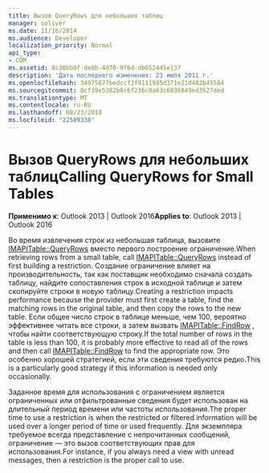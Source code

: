 ```yaml
---
title: Вызов QueryRows для небольших таблиц
manager: soliver
ms.date: 11/16/2014
ms.audience: Developer
localization_priority: Normal
api_type:
- COM
ms.assetid: 8c38bb0f-de0b-4d70-9f6d-db652445e137
description: 'Дата последнего изменения: 23 июля 2011 г.'
ms.openlocfilehash: 34975677bedccf3f9111985d371e21d482b45584
ms.sourcegitcommit: 0cf39e5382b8c6f236c8a63c6036849ed3527ded
ms.translationtype: MT
ms.contentlocale: ru-RU
ms.lasthandoff: 08/23/2018
ms.locfileid: "22589338"
---
```

# <a name="calling-queryrows-for-small-tables"></a><span data-ttu-id="17590-103">Вызов QueryRows для небольших таблиц</span><span class="sxs-lookup"><span data-stu-id="17590-103">Calling QueryRows for Small Tables</span></span>

  
  
<span data-ttu-id="17590-104">**Применимо к**: Outlook 2013 | Outlook 2016</span><span class="sxs-lookup"><span data-stu-id="17590-104">**Applies to**: Outlook 2013 | Outlook 2016</span></span> 
  
<span data-ttu-id="17590-105">Во время извлечения строк из небольшая таблица, вызовите [IMAPITable::QueryRows](imapitable-queryrows.md) вместо первого построение ограничение.</span><span class="sxs-lookup"><span data-stu-id="17590-105">When retrieving rows from a small table, call [IMAPITable::QueryRows](imapitable-queryrows.md) instead of first building a restriction.</span></span> <span data-ttu-id="17590-106">Создание ограничение влияет на производительность, так как поставщик необходимо сначала создать таблицу, найдите сопоставления строк в исходной таблице и затем скопируйте строки в новую таблицу.</span><span class="sxs-lookup"><span data-stu-id="17590-106">Creating a restriction impacts performance because the provider must first create a table, find the matching rows in the original table, and then copy the rows to the new table.</span></span> <span data-ttu-id="17590-107">Если общее число строк в таблице меньше, чем 100, вероятно эффективнее читать все строки, а затем вызвать [IMAPITable::FindRow](imapitable-findrow.md) , чтобы найти соответствующую строку.</span><span class="sxs-lookup"><span data-stu-id="17590-107">If the total number of rows in the table is less than 100, it is probably more effective to read all of the rows and then call [IMAPITable::FindRow](imapitable-findrow.md) to find the appropriate row.</span></span> <span data-ttu-id="17590-108">Это особенно хорошей стратегией, если эти сведения требуются редко.</span><span class="sxs-lookup"><span data-stu-id="17590-108">This is a particularly good strategy if this information is needed only occasionally.</span></span> 
  
<span data-ttu-id="17590-109">Заданное время для использования с ограничением является ограниченных или отфильтрованные сведения будет использован на длительный период времени или частоты использования.</span><span class="sxs-lookup"><span data-stu-id="17590-109">The proper time to use a restriction is when the restricted or filtered information will be used over a longer period of time or used frequently.</span></span> <span data-ttu-id="17590-110">Для экземпляра требуемое всегда представление с непрочитанных сообщений, ограничение — это вызов соответствующих прав для использования.</span><span class="sxs-lookup"><span data-stu-id="17590-110">For instance, if you always need a view with unread messages, then a restriction is the proper call to use.</span></span>
  

